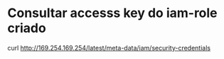 
# Consultar accesss key do iam-role criado
curl http://169.254.169.254/latest/meta-data/iam/security-credentials